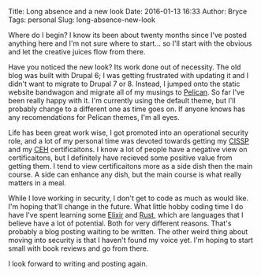 ﻿Title: Long absence and a new look
Date: 2016-01-13 16:33
Author: Bryce
Tags: personal
Slug: long-absence-new-look

Where do I begin? I know its been about twenty months since I've posted
anything here and I'm not sure where to start... so I'll start with the obvious
and let the creative juices flow from there.

Have you noticed the new look? Its work done out of necessity.  The old blog
was built with Drupal 6; I was getting frustrated with updating it and I didn't
want to migrate to Drupal 7 or 8. Instead, I jumped onto the static website
bandwagon and migrate all of my musings to [Pelican](http://blog.getpelican.com/).
So far I've been really happy with it.  I'm currently using the default theme,
but I'll probably change to a different one as time goes on. If anyone knows has any
recomendations for Pelican themes, I'm all eyes.

Life has been great work wise, I got promoted into an operational security role,
and a lot of my personal time was devoted towards getting my
[CISSP](https://en.wikipedia.org/wiki/Certified_Information_Systems_Security_Professional)
and my [CEH](https://en.wikipedia.org/wiki/Certified_Ethical_Hacker) certificaitons.
I know a lot of people have a negative view on certificaitons, but I
definitely have recieved some positive value from getting them. I tend to view certificaitons
more as a side dish then the main course. A side can enhance any dish, but the
main course is what really matters in a meal.

While I love working in security, I don't get to code as much as would like.
I'm hoping that'll change in the future. What little hobby coding time
I do have I've spent learning some [Elixir](http://elixir-lang.org/) and
[Rust](https://www.rust-lang.org/), which are languages that I believe have a
lot of potential. Both for very different reasons. That's probably a blog posting
waiting to be written. The other weird thing about moving into security is
that I haven't found my voice yet. I'm hoping to start small with book reviews
and go from there.

I look forward to writing and posting again.

